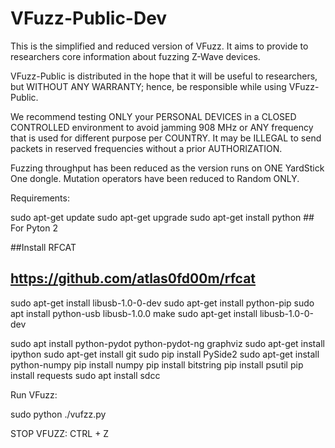 # VFuzz-Public-Dev
This is the simplified and reduced version of VFuzz. It aims to provide to
researchers core information about fuzzing Z-Wave devices.

VFuzz-Public  is distributed in the hope that it will be useful to researchers, 
but WITHOUT ANY WARRANTY; hence, be responsible while using VFuzz-Public.

We recommend testing ONLY your PERSONAL DEVICES in a CLOSED CONTROLLED environment to avoid jamming 908 MHz or ANY
frequency that is used for different purpose per COUNTRY. It may be ILLEGAL to send packets in reserved frequencies
without a prior AUTHORIZATION.

Fuzzing throughput has been reduced as the version runs on ONE YardStick One 
dongle.
Mutation operators have been reduced to Random ONLY.



Requirements:

sudo apt-get update
sudo apt-get upgrade
sudo apt-get install python  ## For Pyton 2

##Install RFCAT
## https://github.com/atlas0fd00m/rfcat

sudo apt-get install libusb-1.0-0-dev
sudo apt-get install python-pip
sudo apt install python-usb libusb-1.0.0 make
sudo apt-get install libusb-1.0-0-dev

sudo apt install python-pydot python-pydot-ng graphviz
sudo apt-get install ipython
sudo apt-get install git
sudo pip install PySide2
sudo apt-get install python-numpy
pip install numpy
pip install bitstring
pip install psutil
pip install requests
sudo apt install sdcc


Run VFuzz:

sudo python ./vufzz.py

STOP VFUZZ: CTRL + Z





